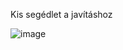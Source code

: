 Kis segédlet a javításhoz

![image](https://github.com/user-attachments/assets/54157c59-b0f9-4d46-b8d4-d617b024a019)
